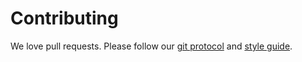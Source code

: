 # Contributing

We love pull requests. Please follow our [git protocol][git] and
[style guide][style].

[git]: https://github.com/thoughtbot/guides/tree/master/protocol/git
[style]: https://github.com/thoughtbot/guides/tree/master/style
